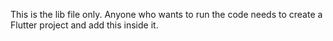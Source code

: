 This is the lib file only. Anyone who wants to run the code needs to create a Flutter project and add this inside it.
